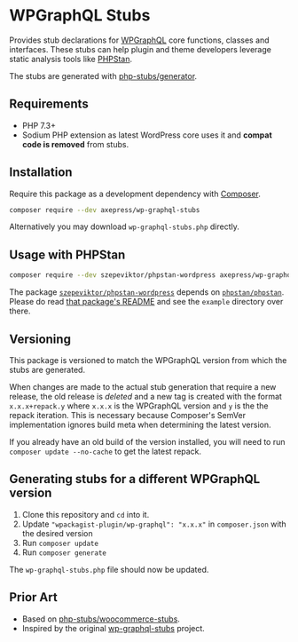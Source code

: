 # WPGraphQL Stubs

Provides stub declarations for [WPGraphQL](https://www.wpgraphql.com/) core functions, classes and interfaces.
These stubs can help plugin and theme developers leverage static analysis tools like [PHPStan](https://github.com/phpstan/phpstan).

The stubs are generated with [php-stubs/generator](https://github.com/php-stubs/generator).

## Requirements

- PHP 7.3+
- Sodium PHP extension as latest WordPress core uses it and **compat code is removed** from stubs.


## Installation

Require this package as a development dependency with [Composer](https://getcomposer.org).

```bash
composer require --dev axepress/wp-graphql-stubs
```

Alternatively you may download `wp-graphql-stubs.php` directly.

## Usage with PHPStan

```bash
composer require --dev szepeviktor/phpstan-wordpress axepress/wp-graphql-stubs
```

The package [`szepeviktor/phpstan-wordpress`](https://github.com/szepeviktor/phpstan-wordpress)
depends on [`phpstan/phpstan`](http://github.com/phpstan/phpstan).
Please do read
[that package's README](https://github.com/szepeviktor/phpstan-wordpress/blob/master/README.md)
and see the `example` directory over there.

## Versioning

This package is versioned to match the WPGraphQL version from which the stubs are generated.

When changes are made to the actual stub generation that require a new release, the old release is _deleted_ and a new tag is created with the format `x.x.x+repack.y` where `x.x.x` is the WPGraphQL version and `y` is the the repack iteration. This is necessary because Composer's SemVer implementation ignores build meta when determining the latest version.

If you already have an old build of the version installed, you will need to run `composer update --no-cache` to get the latest repack.

## Generating stubs for a different WPGraphQL version

1. Clone this repository and `cd` into it.
2. Update `"wpackagist-plugin/wp-graphql": "x.x.x"` in `composer.json` with the desired version
3. Run `composer update`
4. Run `composer generate`

The `wp-graphql-stubs.php` file should now be updated.

## Prior Art
- Based on [php-stubs/woocommerce-stubs](https://github.com/php-stubs/woocommece-stubs).
- Inspired by the original [wp-graphql-stubs](https://github.com/Poolshark/wp-graphql-stubs) project.
